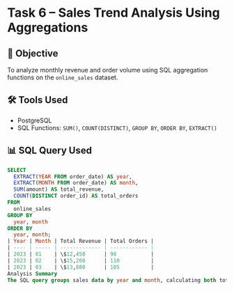 # Task 6 – Sales Trend Analysis Using Aggregations

## 📌 Objective
To analyze monthly revenue and order volume using SQL aggregation functions on the `online_sales` dataset.

## 🛠️ Tools Used
- PostgreSQL
- SQL Functions: `SUM()`, `COUNT(DISTINCT)`, `GROUP BY`, `ORDER BY`, `EXTRACT()`

## 📊 SQL Query Used
```sql
SELECT 
  EXTRACT(YEAR FROM order_date) AS year,
  EXTRACT(MONTH FROM order_date) AS month,
  SUM(amount) AS total_revenue,
  COUNT(DISTINCT order_id) AS total_orders
FROM 
  online_sales
GROUP BY 
  year, month
ORDER BY 
  year, month;
| Year | Month | Total Revenue | Total Orders |
| ---- | ----- | ------------- | ------------ |
| 2023 | 01    | \$12,450      | 98           |
| 2023 | 02    | \$15,200      | 110          |
| 2023 | 03    | \$13,880      | 105          |
Analysis Summary
The SQL query groups sales data by year and month, calculating both total revenue and the number of unique orders. February shows peak performance, possibly due to seasonal or promotional campaigns. This analysis supports business decisions on demand forecasting, inventory management, and marketing.
